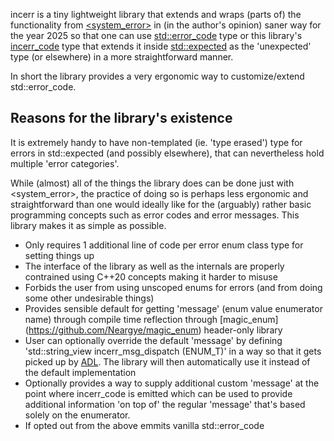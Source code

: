incerr is a tiny lightweight library that extends and wraps (parts of) the functionality from [<system_error>](https://en.cppreference.com/w/cpp/error.html#System_error) in (in the author's opinion) saner way for the year 2025 so that one can use [std::error_code](https://en.cppreference.com/w/cpp/error/error_code.html) type or this library's [incerr_code](<https://github.com/InCom-0/incerr/blob/main/include/incerr.hpp#L87>) type that extends it inside [std::expected](https://en.cppreference.com/w/cpp/utility/expected/) as the 'unexpected' type (or elsewhere) in a more straightforward manner.

In short the library provides a very ergonomic way to customize/extend std::error_code.

## Reasons for the library's existence ##

It is extremely handy to have non-templated (ie. 'type erased') type for errors in std::expected (and possibly elsewhere), that can nevertheless hold multiple 'error categories'.

While (almost) all of the things the library does can be done just with <system_error>, the practice of doing so is perhaps less ergonomic and straightforward than one would ideally like for the (arguably) rather basic programming concepts such as error codes and error messages. This library makes it as simple as possible.

* Only requires 1 additional line of code per error enum class type for setting things up
* The interface of the library as well as the internals are properly contrained using C++20 concepts making it harder to misuse
* Forbids the user from using unscoped enums for errors (and from doing some other undesirable things)
* Provides sensible default for getting 'message' (enum value enumerator name) through compile time reflection through [magic_enum] (<https://github.com/Neargye/magic_enum>) header-only library
* User can optionally override the default 'message' by defining 'std::string_view incerr_msg_dispatch (ENUM_T)' in a way so that it gets picked up by [ADL](https://en.cppreference.com/w/cpp/language/adl). The library will then automatically use it instead of the default implementation
* Optionally provides a way to supply additional custom 'message' at the point where incerr_code is emitted which can be used to provide additional information 'on top of' the regular 'message' that's based solely on the enumerator.
* If opted out from the above emmits vanilla std::error_code
